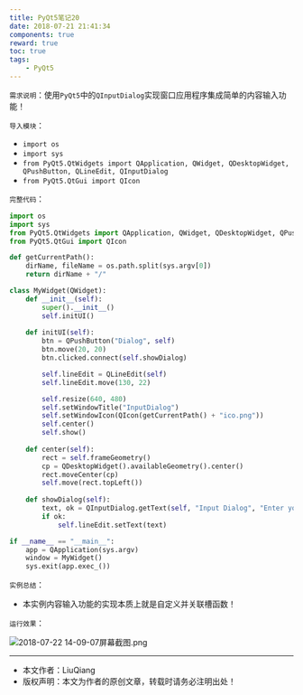 ```yaml
---
title: PyQt5笔记20
date: 2018-07-21 21:41:34
components: true
reward: true
toc: true
tags:
	- PyQt5
---
```


`需求说明`：使用`PyQt5`中的`QInputDialog`实现窗口应用程序集成简单的内容输入功能！

`导入模块`：

- `import os`
- `import sys`
- `from PyQt5.QtWidgets import QApplication, QWidget, QDesktopWidget, QPushButton, QLineEdit, QInputDialog`
- `from PyQt5.QtGui import QIcon`

`完整代码`：

```python
import os
import sys
from PyQt5.QtWidgets import QApplication, QWidget, QDesktopWidget, QPushButton, QLineEdit, QInputDialog
from PyQt5.QtGui import QIcon

def getCurrentPath():
    dirName, fileName = os.path.split(sys.argv[0])
    return dirName + "/"

class MyWidget(QWidget):
    def __init__(self):
        super().__init__()
        self.initUI()
    
    def initUI(self):
        btn = QPushButton("Dialog", self)
        btn.move(20, 20)
        btn.clicked.connect(self.showDialog)

        self.lineEdit = QLineEdit(self)
        self.lineEdit.move(130, 22)

        self.resize(640, 480)
        self.setWindowTitle("InputDialog")
        self.setWindowIcon(QIcon(getCurrentPath() + "ico.png"))
        self.center()
        self.show()
    
    def center(self):
        rect = self.frameGeometry()
        cp = QDesktopWidget().availableGeometry().center()
        rect.moveCenter(cp)
        self.move(rect.topLeft())
    
    def showDialog(self):
        text, ok = QInputDialog.getText(self, "Input Dialog", "Enter your name: ") #返回的数据类型是QString, ok
        if ok:
            self.lineEdit.setText(text)

if __name__ == "__main__":
    app = QApplication(sys.argv)
    window = MyWidget()
    sys.exit(app.exec_())
```

`实例总结`：

- 本实例内容输入功能的实现本质上就是自定义并关联槽函数！

`运行效果`：

![2018-07-22 14-09-07屏幕截图.png](https://i.loli.net/2018/07/22/5b541f90e0d0e.png)

---
- 本文作者：LiuQiang
- 版权声明：本文为作者的原创文章，转载时请务必注明出处！